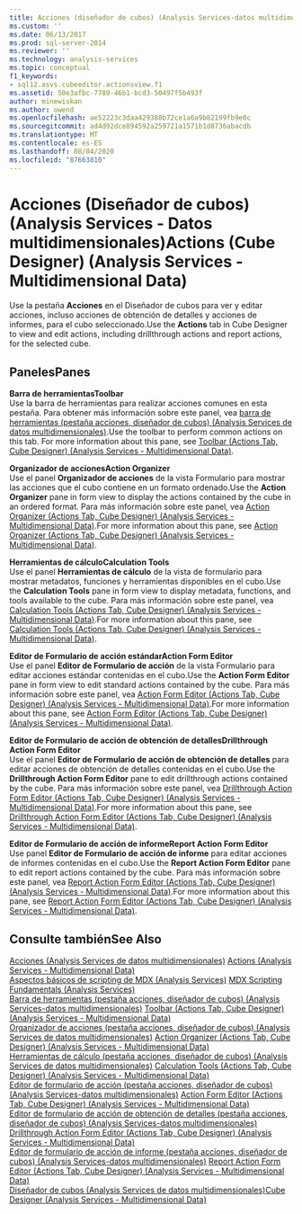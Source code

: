 ```yaml
---
title: Acciones (diseñador de cubos) (Analysis Services-datos multidimensionales) | Microsoft Docs
ms.custom: ''
ms.date: 06/13/2017
ms.prod: sql-server-2014
ms.reviewer: ''
ms.technology: analysis-services
ms.topic: conceptual
f1_keywords:
- sql12.asvs.cubeeditor.actionsview.f1
ms.assetid: 50e3afbc-7789-46b1-bcd3-50497f5b493f
author: minewiskan
ms.author: owend
ms.openlocfilehash: ae52223c3daa429388b72ce1a6a9b82199fb9e0c
ms.sourcegitcommit: ad4d92dce894592a259721a1571b1d8736abacdb
ms.translationtype: MT
ms.contentlocale: es-ES
ms.lasthandoff: 08/04/2020
ms.locfileid: "87663810"
---
```

# <a name="actions-cube-designer-analysis-services---multidimensional-data"></a><span data-ttu-id="a44ab-102">Acciones (Diseñador de cubos) (Analysis Services - Datos multidimensionales)</span><span class="sxs-lookup"><span data-stu-id="a44ab-102">Actions (Cube Designer) (Analysis Services - Multidimensional Data)</span></span>
  <span data-ttu-id="a44ab-103">Use la pestaña **Acciones** en el Diseñador de cubos para ver y editar acciones, incluso acciones de obtención de detalles y acciones de informes, para el cubo seleccionado.</span><span class="sxs-lookup"><span data-stu-id="a44ab-103">Use the **Actions** tab in Cube Designer to view and edit actions, including drillthrough actions and report actions, for the selected cube.</span></span>  
  
## <a name="panes"></a><span data-ttu-id="a44ab-104">Paneles</span><span class="sxs-lookup"><span data-stu-id="a44ab-104">Panes</span></span>  
 <span data-ttu-id="a44ab-105">**Barra de herramientas**</span><span class="sxs-lookup"><span data-stu-id="a44ab-105">**Toolbar**</span></span>  
 <span data-ttu-id="a44ab-106">Use la barra de herramientas para realizar acciones comunes en esta pestaña. Para obtener más información sobre este panel, vea [barra de herramientas &#40;pestaña acciones, diseñador de cubos&#41; &#40;Analysis Services de datos multidimensionales&#41;](toolbar-actions-tab-cube-designer-analysis-services-multidimensional-data.md).</span><span class="sxs-lookup"><span data-stu-id="a44ab-106">Use the toolbar to perform common actions on this tab. For more information about this pane, see [Toolbar &#40;Actions Tab, Cube Designer&#41; &#40;Analysis Services - Multidimensional Data&#41;](toolbar-actions-tab-cube-designer-analysis-services-multidimensional-data.md).</span></span>  
  
 <span data-ttu-id="a44ab-107">**Organizador de acciones**</span><span class="sxs-lookup"><span data-stu-id="a44ab-107">**Action Organizer**</span></span>  
 <span data-ttu-id="a44ab-108">Use el panel **Organizador de acciones** de la vista Formulario para mostrar las acciones que el cubo contiene en un formato ordenado.</span><span class="sxs-lookup"><span data-stu-id="a44ab-108">Use the **Action Organizer** pane in form view to display the actions contained by the cube in an ordered format.</span></span> <span data-ttu-id="a44ab-109">Para más información sobre este panel, vea [Action Organizer &#40;Actions Tab, Cube Designer&#41; &#40;Analysis Services - Multidimensional Data&#41;](action-organizer-cube-designer-analysis-services-multidimensional-data.md).</span><span class="sxs-lookup"><span data-stu-id="a44ab-109">For more information about this pane, see [Action Organizer &#40;Actions Tab, Cube Designer&#41; &#40;Analysis Services - Multidimensional Data&#41;](action-organizer-cube-designer-analysis-services-multidimensional-data.md).</span></span>  
  
 <span data-ttu-id="a44ab-110">**Herramientas de cálculo**</span><span class="sxs-lookup"><span data-stu-id="a44ab-110">**Calculation Tools**</span></span>  
 <span data-ttu-id="a44ab-111">Use el panel **Herramientas de cálculo** de la vista de formulario para mostrar metadatos, funciones y herramientas disponibles en el cubo.</span><span class="sxs-lookup"><span data-stu-id="a44ab-111">Use the **Calculation Tools** pane in form view to display metadata, functions, and tools available to the cube.</span></span> <span data-ttu-id="a44ab-112">Para más información sobre este panel, vea [Calculation Tools &#40;Actions Tab, Cube Designer&#41; &#40;Analysis Services - Multidimensional Data&#41;](calculation-tools-actions-cube-designer-analysis-services-multidimensional-data.md).</span><span class="sxs-lookup"><span data-stu-id="a44ab-112">For more information about this pane, see [Calculation Tools &#40;Actions Tab, Cube Designer&#41; &#40;Analysis Services - Multidimensional Data&#41;](calculation-tools-actions-cube-designer-analysis-services-multidimensional-data.md).</span></span>  
  
 <span data-ttu-id="a44ab-113">**Editor de Formulario de acción estándar**</span><span class="sxs-lookup"><span data-stu-id="a44ab-113">**Action Form Editor**</span></span>  
 <span data-ttu-id="a44ab-114">Use el panel **Editor de Formulario de acción** de la vista Formulario para editar acciones estándar contenidas en el cubo.</span><span class="sxs-lookup"><span data-stu-id="a44ab-114">Use the **Action Form Editor** pane in form view to edit standard actions contained by the cube.</span></span> <span data-ttu-id="a44ab-115">Para más información sobre este panel, vea [Action Form Editor &#40;Actions Tab, Cube Designer&#41; &#40;Analysis Services - Multidimensional Data&#41;](action-form-editor-cube-designer-analysis-services-multidimensional-data.md).</span><span class="sxs-lookup"><span data-stu-id="a44ab-115">For more information about this pane, see [Action Form Editor &#40;Actions Tab, Cube Designer&#41; &#40;Analysis Services - Multidimensional Data&#41;](action-form-editor-cube-designer-analysis-services-multidimensional-data.md).</span></span>  
  
 <span data-ttu-id="a44ab-116">**Editor de Formulario de acción de obtención de detalles**</span><span class="sxs-lookup"><span data-stu-id="a44ab-116">**Drillthrough Action Form Editor**</span></span>  
 <span data-ttu-id="a44ab-117">Use el panel **Editor de Formulario de acción de obtención de detalles** para editar acciones de obtención de detalles contenidas en el cubo.</span><span class="sxs-lookup"><span data-stu-id="a44ab-117">Use the **Drillthrough Action Form Editor** pane to edit drillthrough actions contained by the cube.</span></span> <span data-ttu-id="a44ab-118">Para más información sobre este panel, vea [Drillthrough Action Form Editor &#40;Actions Tab, Cube Designer&#41; &#40;Analysis Services - Multidimensional Data&#41;](drillthrough-action-form-editor-cube-designer-analysis-services-multidimensional-data.md).</span><span class="sxs-lookup"><span data-stu-id="a44ab-118">For more information about this pane, see [Drillthrough Action Form Editor &#40;Actions Tab, Cube Designer&#41; &#40;Analysis Services - Multidimensional Data&#41;](drillthrough-action-form-editor-cube-designer-analysis-services-multidimensional-data.md).</span></span>  
  
 <span data-ttu-id="a44ab-119">**Editor de Formulario de acción de informe**</span><span class="sxs-lookup"><span data-stu-id="a44ab-119">**Report Action Form Editor**</span></span>  
 <span data-ttu-id="a44ab-120">Use panel **Editor de Formulario de acción de informe** para editar acciones de informes contenidas en el cubo.</span><span class="sxs-lookup"><span data-stu-id="a44ab-120">Use the **Report Action Form Editor** pane to edit report actions contained by the cube.</span></span> <span data-ttu-id="a44ab-121">Para más información sobre este panel, vea [Report Action Form Editor &#40;Actions Tab, Cube Designer&#41; &#40;Analysis Services - Multidimensional Data&#41;](report-action-form-editor-cube-designer-analysis-services-multidimensional-data.md).</span><span class="sxs-lookup"><span data-stu-id="a44ab-121">For more information about this pane, see [Report Action Form Editor &#40;Actions Tab, Cube Designer&#41; &#40;Analysis Services - Multidimensional Data&#41;](report-action-form-editor-cube-designer-analysis-services-multidimensional-data.md).</span></span>  
  
## <a name="see-also"></a><span data-ttu-id="a44ab-122">Consulte también</span><span class="sxs-lookup"><span data-stu-id="a44ab-122">See Also</span></span>  
 <span data-ttu-id="a44ab-123">[Acciones &#40;Analysis Services de datos multidimensionales&#41;](multidimensional-models/actions-analysis-services-multidimensional-data.md) </span><span class="sxs-lookup"><span data-stu-id="a44ab-123">[Actions &#40;Analysis Services - Multidimensional Data&#41;](multidimensional-models/actions-analysis-services-multidimensional-data.md) </span></span>  
 <span data-ttu-id="a44ab-124">[Aspectos básicos de scripting de MDX &#40;Analysis Services&#41;](multidimensional-models/mdx/mdx-scripting-fundamentals-analysis-services.md) </span><span class="sxs-lookup"><span data-stu-id="a44ab-124">[MDX Scripting Fundamentals &#40;Analysis Services&#41;](multidimensional-models/mdx/mdx-scripting-fundamentals-analysis-services.md) </span></span>  
 <span data-ttu-id="a44ab-125">[Barra de herramientas &#40;pestaña acciones, diseñador de cubos&#41; &#40;Analysis Services-datos multidimensionales&#41;](toolbar-actions-tab-cube-designer-analysis-services-multidimensional-data.md) </span><span class="sxs-lookup"><span data-stu-id="a44ab-125">[Toolbar &#40;Actions Tab, Cube Designer&#41; &#40;Analysis Services - Multidimensional Data&#41;](toolbar-actions-tab-cube-designer-analysis-services-multidimensional-data.md) </span></span>  
 <span data-ttu-id="a44ab-126">[Organizador de acciones &#40;pestaña acciones, diseñador de cubos&#41; &#40;Analysis Services de datos multidimensionales&#41;](action-organizer-cube-designer-analysis-services-multidimensional-data.md) </span><span class="sxs-lookup"><span data-stu-id="a44ab-126">[Action Organizer &#40;Actions Tab, Cube Designer&#41; &#40;Analysis Services - Multidimensional Data&#41;](action-organizer-cube-designer-analysis-services-multidimensional-data.md) </span></span>  
 <span data-ttu-id="a44ab-127">[Herramientas de cálculo &#40;pestaña acciones, diseñador de cubos&#41; &#40;Analysis Services de datos multidimensionales&#41;](calculation-tools-actions-cube-designer-analysis-services-multidimensional-data.md) </span><span class="sxs-lookup"><span data-stu-id="a44ab-127">[Calculation Tools &#40;Actions Tab, Cube Designer&#41; &#40;Analysis Services - Multidimensional Data&#41;](calculation-tools-actions-cube-designer-analysis-services-multidimensional-data.md) </span></span>  
 <span data-ttu-id="a44ab-128">[Editor de formulario de acción &#40;pestaña acciones, diseñador de cubos&#41; &#40;Analysis Services-datos multidimensionales&#41;](action-form-editor-cube-designer-analysis-services-multidimensional-data.md) </span><span class="sxs-lookup"><span data-stu-id="a44ab-128">[Action Form Editor &#40;Actions Tab, Cube Designer&#41; &#40;Analysis Services - Multidimensional Data&#41;](action-form-editor-cube-designer-analysis-services-multidimensional-data.md) </span></span>  
 <span data-ttu-id="a44ab-129">[Editor de formulario de acción de obtención de detalles &#40;pestaña acciones, diseñador de cubos&#41; &#40;Analysis Services-datos multidimensionales&#41;](drillthrough-action-form-editor-cube-designer-analysis-services-multidimensional-data.md) </span><span class="sxs-lookup"><span data-stu-id="a44ab-129">[Drillthrough Action Form Editor &#40;Actions Tab, Cube Designer&#41; &#40;Analysis Services - Multidimensional Data&#41;](drillthrough-action-form-editor-cube-designer-analysis-services-multidimensional-data.md) </span></span>  
 <span data-ttu-id="a44ab-130">[Editor de formulario de acción de informe &#40;pestaña acciones, diseñador de cubos&#41; &#40;Analysis Services-datos multidimensionales&#41;](report-action-form-editor-cube-designer-analysis-services-multidimensional-data.md) </span><span class="sxs-lookup"><span data-stu-id="a44ab-130">[Report Action Form Editor &#40;Actions Tab, Cube Designer&#41; &#40;Analysis Services - Multidimensional Data&#41;](report-action-form-editor-cube-designer-analysis-services-multidimensional-data.md) </span></span>  
 [<span data-ttu-id="a44ab-131">Diseñador de cubos &#40;Analysis Services de datos multidimensionales&#41;</span><span class="sxs-lookup"><span data-stu-id="a44ab-131">Cube Designer &#40;Analysis Services - Multidimensional Data&#41;</span></span>](cube-designer-analysis-services-multidimensional-data.md)  
  
  
